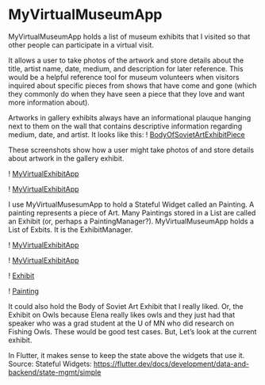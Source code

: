 # MyVirtualMuseumApp
MyVirtualMuseumApp holds a list of museum exhibits that I visited so that other people can participate in a virtual visit. 

It allows a user to take photos of the artwork and store details about the title, artist name, date, medium, and description for later reference. This would be a helpful reference tool for museum volunteers when visitors inquired about specific pieces from shows that have come and gone (which they commonly do when they have seen a piece that they love and want more information about).

Artworks in gallery exhibits always have an informational plauque hanging next to them on the wall that contains descriptive information regarding medium, date, and artist. It looks like this:
!
[BodyOfSovietArtExhibitPiece]()

These screenshots show how a user might take photos of and store details about artwork in the gallery exhibit.

!
[MyVirtualExhibitApp](https://raw.githubusercontent.com/heathermortensen/MyVirtualMuseumApp/master/images/PaintingScreenshot.png)

!
[MyVirtualExhibitApp](https://raw.githubusercontent.com/heathermortensen/MyVirtualMuseumApp/master/images/PaintingDetailedDataInput.png)


I use MyVirtualMusesumApp to hold a Stateful Widget called an Painting. A painting represents a piece of Art. Many Paintings stored in a List are called an Exhibit (or, perhaps a PaintingManager?).
MyVirtualMuseumApp holds a List of Exbits. It is the ExhibitManager.

!
[MyVirtualExhibitApp](https://raw.githubusercontent.com/heathermortensen/MyVirtualMuseumApp/master/images/WidgetTree.png)


!
[MyVirtualExhibitApp](https://raw.githubusercontent.com/heathermortensen/MyVirtualMuseumApp/master/images/WidgetTreeApp.png)

!
[Exhibit](https://raw.githubusercontent.com/heathermortensen/MyVirtualMuseumApp/master/images/WidgetTreePainting.png)

!
[Painting](https://raw.githubusercontent.com/heathermortensen/MyVirtualMuseumApp/master/images/PaintingWidgetLifecycle.png)

It could also hold the Body of Soviet Art Exhibit that I really liked.
Or, the Exhibit on Owls because Elena really likes owls and they just had that speaker who was a grad student at the U of MN who did research on Fishing Owls.
These would be good test cases. 
But, Let’s look at the current exhibit.

In Flutter, it makes sense to keep the state above the widgets that use it. Source: Stateful Widgets: https://flutter.dev/docs/development/data-and-backend/state-mgmt/simple


